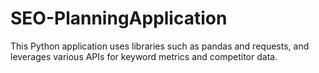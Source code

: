 # SEO-PlanningApplication
This Python application uses libraries such as pandas and requests, and leverages various APIs for keyword metrics and competitor data. 
